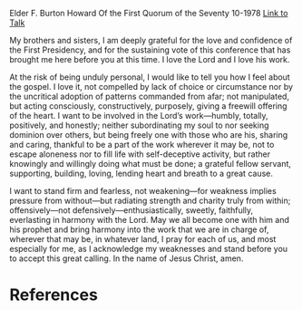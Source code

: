 Elder F. Burton Howard
Of the First Quorum of the Seventy
10-1978
[Link to Talk](https://www.churchofjesuschrist.org/study/general-conference/1978/10/be-one-with-the-prophet?lang=eng)

My brothers and sisters, I am deeply grateful for the love and confidence of the First Presidency, and for the sustaining vote of this conference that has brought me here before you at this time. I love the Lord and I love his work.

At the risk of being unduly personal, I would like to tell you how I feel about the gospel. I love it, not compelled by lack of choice or circumstance nor by the uncritical adoption of patterns commanded from afar; not manipulated, but acting consciously, constructively, purposely, giving a freewill offering of the heart. I want to be involved in the Lord’s work—humbly, totally, positively, and honestly; neither subordinating my soul to nor seeking dominion over others, but being freely one with those who are his, sharing and caring, thankful to be a part of the work wherever it may be, not to escape aloneness nor to fill life with self-deceptive activity, but rather knowingly and willingly doing what must be done; a grateful fellow servant, supporting, building, loving, lending heart and breath to a great cause.

I want to stand firm and fearless, not weakening—for weakness implies pressure from without—but radiating strength and charity truly from within; offensively—not defensively—enthusiastically, sweetly, faithfully, everlasting in harmony with the Lord. May we all become one with him and his prophet and bring harmony into the work that we are in charge of, wherever that may be, in whatever land, I pray for each of us, and most especially for me, as I acknowledge my weaknesses and stand before you to accept this great calling. In the name of Jesus Christ, amen.

# References
